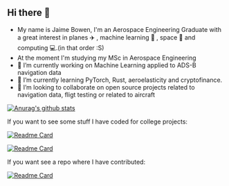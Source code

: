 ## Hi there 👋
- My name is Jaime Bowen, I'm an Aerospace Engineering Graduate with a great interest in planes ✈️ , machine learning 🤖 , space 🚀 and computing 💻.(in that order :S)
- At the moment I'm studying my MSc in Aerospace Engineering 
- 🔭 I’m currently working on Machine Learning applied to ADS-B navigation data
- 🌱 I’m currently learning PyTorch, Rust, aeroelasticity and cryptofinance.  
- 👯 I’m looking to collaborate on open source projects related to navigation data, fligt testing or related to aircraft


[![Anurag's github stats](https://github-readme-stats.vercel.app/api?username=jaimebw)](https://github.com/anuraghazra/github-readme-stats)

If you want to see some stuff I have coded for college projects:

[![Readme Card](https://github-readme-stats.vercel.app/api/pin/?username=jaimebw&repo=practica-aleta)](https://github.com/anuraghazra/github-readme-stats)

[![Readme Card](https://github-readme-stats.vercel.app/api/pin/?username=jaimebw&repo=aeroetsiae)](https://github.com/anuraghazra/github-readme-stats)

If you want see a repo where I have contributed:

[![Readme Card](https://github-readme-stats.vercel.app/api/pin/?username=xoolive&repo=traffic)](https://github.com/anuraghazra/github-readme-stats)

<!--
**jaimebw/jaimebw** is a ✨ _special_ ✨ repository because its `README.md` (this file) appears on your GitHub profile.
[![Top Langs](https://github-readme-stats.vercel.app/api/top-langs/?username=jaimebw&langs_count=4)](https://github.com/anuraghazra/github-readme-stats)
Here are some ideas to get you started:

- 🔭 I’m currently working on ...
- 🌱 I’m currently learning ...

- 🤔 I’m looking for help with ...
- 💬 Ask me about ...
- 📫 How to reach me: ...
- 😄 Pronouns: ...
- ⚡ Fun fact: ...
-->
